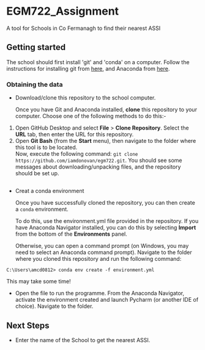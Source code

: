 # EGM722_Assignment
A tool for Schools in Co Fermanagh to find their nearest ASSI

## Getting started

The school should first install 'git' and 'conda' on a computer.  Follow the instructions for installing git from [here](https://git-scm.com/downloads), 
and Anaconda from [here](https://docs.anaconda.com/anaconda/install/). 


###  Obtaining the data

-  Download/clone this repository to the school computer. 

    Once you have Git and Anaconda installed, __clone__ this repository to your computer.  Choose one of the following methods to do this:-

1. Open GitHub Desktop and select __File__ > __Clone Repository__. Select the __URL__ tab, then enter the URL for this 
   repository.
2. Open __Git Bash__ (from the __Start__ menu), then navigate to the folder where this tool is to be located.  
   Now, execute the following command: `git clone https://github.com/iamdonovan/egm722.git`. You should see some messages
   about downloading/unpacking files, and the repository should be set up.


##  
 
- Creat a conda environment

  Once you have successfully cloned the repository, you can then create a `conda` environment.

  To do this, use the environment.yml file provided in the repository. If you have Anaconda Navigator installed,
  you can do this by selecting __Import__ from the bottom of the __Environments__ panel. 

  Otherwise, you can open a command prompt (on Windows, you may need to select an Anaconda command prompt). Navigate
  to the folder where you cloned this repository and run the following command:

```
C:\Users\amcd0812> conda env create -f environment.yml
```

  This may take some time!  


- Open the file to run the programme.
From the Anaconda Navigator, activate the environment created and launch Pycharm (or another IDE of choice).  Navigate to the folder.  



## Next Steps

 
- Enter the name of the School to get the nearest ASSI. 


